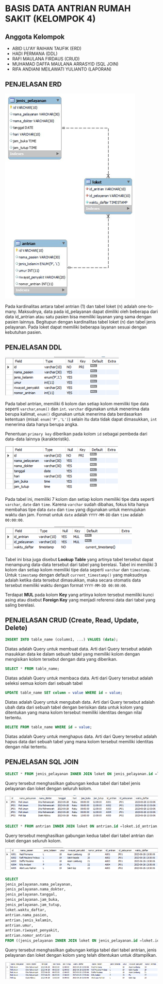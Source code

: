 # BASIS DATA ANTRIAN RUMAH SAKIT (KELOMPOK 4)

## Anggota Kelompok

- ABID LU'AY RAIHAN TAUFIK (ERD)
- HADI PERMANA (DDL)
- RAFI MAULANA FIRDAUS (CRUD)
- MUHAMAD DAFFA MAULANA ARRASYID (SQL JOIN)
- RIFA ANDIANI MEILAWATI YULIANTO (LAPORAN)

## PENJELASAN ERD

![ERD](/img/Antrian%20pasien%20klinik.jpg)

Pada kardinalitas antara tabel antrian (1) dan tabel loket (n) adalah one-to-many. Maksudnya, data pada id_pelayanan dapat dimiliki oleh beberapa dari data id_antrian atau satu pasien bisa memiliki layanan yang sama dengan pasien lainnya. Begitupun dengan kardinalitas tabel loket (n) dan tabel jenis pelayanan. Pada loket dapat memiliki beberapa layanan sesuai dengan kebutuhan pasien.

## PENJELASAN DDL

![table_antrian](/img/table_antrian.png)

Pada tabel antrian, memiliki 6 kolom dan setiap kolom memiliki tipe data seperti `varchar`,`enum()` dan `int`. `varchar` digunakan untuk menerima data berupa kalimat, `enum()` digunakan untuk menerima data berdasarkan ketentuan (misal: `enum('P','L')`) selain itu data tidak dapat dimasukkan, `int` menerima data hanya berupa angka.

Penentuan `primary key` diberikan pada kolom `id` sebagai pembeda dari data-data lainnya (karakteristik).

![table_jenis_pelayann](/img/table_jenis_pelayanan.png)

Pada tabel ini, memiliki 7 kolom dan setiap kolom memiliki tipe data seperti `varchar`, `date` dan `time`. Karena `varchar` sudah dibahas, fokus kita hanya membahas tipe data `date` dan `time` yang digunakan untuk mennujukan waktu dan jam. Format untuk `date` adalah `YYYY-MM-DD` dan `time` adalah `00:00:00`.

![table](/img/table_loket.png)

Tabel ini bisa juga disebut **Lookup Table** yang artinya tabel tersebut dapat menampung data-data tersebut dari tabel yang berelasi. Tabel ini memiliki 3 kolom dan setiap kolom memiliki tipe data seperti `varchar` dan `timestamp`. Untuk `timestamp` dengan default `current_timestamp()` yang maksudnya adalah ketika data tersebut dimasukkan, maka secara otomatis data tersebut memiliki waktu dengan format `YYYY-MM-DD 00:00:00`.

Terdapat **MUL** pada kolom **Key** yang artinya kolom tersebut memiliki kunci asing atau disebut **Foreign Key** yang menjadi referensi data dari tabel yang saling berelasi.

## PENJELASAN CRUD (Create, Read, Update, Delete)

```sql
INSERT INTO table_name (column1, ...) VALUES (data);
```

Diatas adalah Query untuk membuat data. Arti dari Query tersebut adalah masukkan data ke dalam sebuah tabel yang memiliki kolom dengan mengisikan kolom tersebut dengan data yang diberikan.

```sql
SELECT * FROM table_name;
```

Diatas adalah Query untuk membaca data. Arti dari Query tersebut adalah seleksi semua kolom dari sebuah tabel

```sql
UPDATE table_name SET column = value WHERE id = value;
```

Diatas adalah Query untuk mengubah data. Arti dari Query tersebut adalah ubah data dari sebuah tabel dengan berisikan data untuk kolom yang ditentukan yang mana kolom tersebut memiliki identitas dengan nilai tertentu.

```sql
DELETE FROM table_name WHERE id = value;
```

Diatas adalah Query untuk menghapus data. Arti dari Query tersebut adalah hapus data dari sebuah tabel yang mana kolom tersebut memiliki identitas dengan nilai tertentu.

## PENJELASAN SQL JOIN

```sql
SELECT * FROM jenis_pelayanan INNER JOIN loket ON jenis_pelayanan.id =loket.id_pelayanan;
```

Query tersebut menghasilkan gabungan kedua tabel dari tabel jenis pelayanan dan loket dengan seluruh kolom.

![join-1](/img/join-1.png)

```sql
SELECT * FROM antrian INNER JOIN loket ON antrian.id =loket.id_antrian;
```

Query tersebut menghasilkan gabungan kedua tabel dari tabel antrian dan loket dengan seluruh kolom.

![join-2](/img/join-2.png)

```sql
SELECT
jenis_pelayanan.nama_pelayanan,
jenis_pelayanan.nama_dokter,
jenis_pelayanan.tanggal,
jenis_pelayanan.jam_buka,
jenis_pelayanan.jam_tutup,
loket.waktu_daftar,
antrian.nama_pasien,
antrian.jenis_kelamin,
antrian.umur,
antrian.riwayat_penyakit,
antrian.nomor_antrian
FROM ((jenis_pelayanan INNER JOIN loket ON jenis_pelayanan.id =loket.id_pelayanan) INNER JOIN antrian ON loket.id_antrian = antrian.id);
```

Query tersebut menghasilkan gabungan ketiga tabel dari tabel antrian, jenis pelayanan dan loket dengan kolom yang telah ditentukan untuk ditampilkan.

![join-3](/img/join-3.png)

